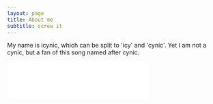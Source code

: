 ```yaml
---
layout: page
title: About me
subtitle: screw it
---
```


My name is icynic, which can be split to 'icy' and 'cynic'.
Yet I am not a cynic, but a fan of this song named after cynic.

<iframe frameborder="no" border="0" marginwidth="0" marginheight="0" width=330 height=86 src="//music.163.com/outchain/player?type=2&id=419596411&auto=0&height=66"></iframe>

